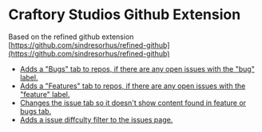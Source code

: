 # Craftory Studios Github Extension

Based on the refined github extension [https://github.com/sindresorhus/refined-github](https://github.com/sindresorhus/refined-github)

- [](# "bugs-tab") [Adds a "Bugs" tab to repos, if there are any open issues with the "bug" label.]()
- [](# "features-tab") [Adds a "Features" tab to repos, if there are any open issues with the "feature" label.]()
- [](# "issues-tab") [Changes the issue tab so it doesn't show content found in feature or bugs tab.]()
- [](# "diffculty-filter") [Adds a issue diffculty filter to the issues page.]()